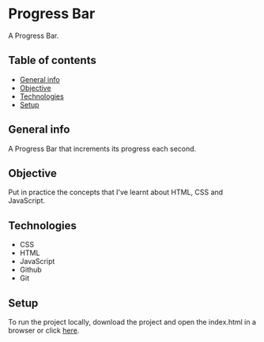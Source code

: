 # Progress Bar

A Progress Bar.

## Table of contents
- [General info](#general-info)
- [Objective](#objective)
- [Technologies](#technologies)
- [Setup](#setup)

## General info

A Progress Bar that increments its progress each second.

## Objective

Put in practice the concepts that I've learnt about HTML, CSS and JavaScript.

## Technologies

- CSS
- HTML
- JavaScript
- Github
- Git

## Setup

To run the project locally, download the project and open the index.html in a browser or click [here](https://pedroaugusto-melo.github.io/progress-bar/).

